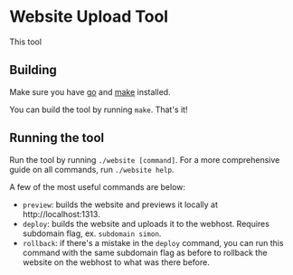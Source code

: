 # Website Upload Tool

This tool

## Building

Make sure you have [go](https://go.dev) and [make](https://www.gnu.org/software/make/manual/make.html) installed.

You can build the tool by running `make`. That's it!

## Running the tool

Run the tool by running `./website [command]`. For a more comprehensive guide on all commands, run `./website help`.

A few of the most useful commands are below:

- `preview`: builds the website and previews it locally at http://localhost:1313.
- `deploy`: builds the website and uploads it to the webhost. Requires subdomain flag, ex. `subdomain simon`.
- `rollback`: if there's a mistake in the `deploy` command, you can run this command with the same subdomain flag as before to rollback the website on the webhost to what was there before.
